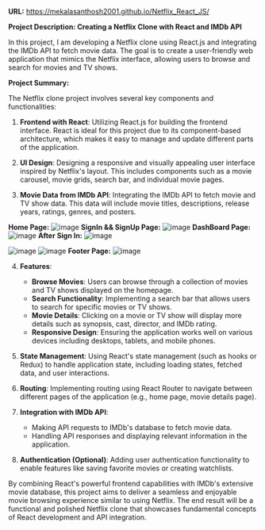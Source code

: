 
**URL:** https://mekalasanthosh2001.github.io/Netflix_React_JS/

**Project Description: Creating a Netflix Clone with React and IMDb API**

In this project, I am developing a Netflix clone using React.js and integrating the IMDb API to fetch movie data. The goal is to create a user-friendly web application that mimics the Netflix interface, allowing users to browse and search for movies and TV shows. 

**Project Summary:**

The Netflix clone project involves several key components and functionalities:

1. **Frontend with React**: Utilizing React.js for building the frontend interface. React is ideal for this project due to its component-based architecture, which makes it easy to manage and update different parts of the application.

2. **UI Design**: Designing a responsive and visually appealing user interface inspired by Netflix's layout. This includes components such as a movie carousel, movie grids, search bar, and individual movie pages.

3. **Movie Data from IMDb API**: Integrating the IMDb API to fetch movie and TV show data. This data will include movie titles, descriptions, release years, ratings, genres, and posters.

**Home Page:**
![image](https://github.com/mekalasanthosh2001/Netflix_React_JS/assets/104013993/92af73a5-b4ec-4104-9487-87c5a31b3496)
**SignIn && SignUp Page:**
![image](https://github.com/mekalasanthosh2001/Netflix_React_JS/assets/104013993/edfa33ef-22a1-45ce-989a-a29ec246099b)
**DashBoard Page:**
![image](https://github.com/mekalasanthosh2001/Netflix_React_JS/assets/104013993/e49713f7-588f-45f1-9757-6dc061e8b586)
**After Sign In:**
![image](https://github.com/mekalasanthosh2001/Netflix_React_JS/assets/104013993/596099e7-995a-45d1-8c40-95c587acf751)

![image](https://github.com/mekalasanthosh2001/Netflix_React_JS/assets/104013993/1fb3a036-2984-4f6d-ba4b-8fb656efb0bf)
![image](https://github.com/mekalasanthosh2001/Netflix_React_JS/assets/104013993/dd6bc66a-2e4b-47cf-ac66-c394b0211e4a)
**Footer Page:**
![image](https://github.com/mekalasanthosh2001/Netflix_React_JS/assets/104013993/d0930beb-4aa5-4faa-a6e9-0b94bb4f590e)


4. **Features**:
   - **Browse Movies**: Users can browse through a collection of movies and TV shows displayed on the homepage.
   - **Search Functionality**: Implementing a search bar that allows users to search for specific movies or TV shows.
   - **Movie Details**: Clicking on a movie or TV show will display more details such as synopsis, cast, director, and IMDb rating.
   - **Responsive Design**: Ensuring the application works well on various devices including desktops, tablets, and mobile phones.

5. **State Management**: Using React's state management (such as hooks or Redux) to handle application state, including loading states, fetched data, and user interactions.

6. **Routing**: Implementing routing using React Router to navigate between different pages of the application (e.g., home page, movie details page).

7. **Integration with IMDb API**:
   - Making API requests to IMDb's database to fetch movie data.
   - Handling API responses and displaying relevant information in the application.

8. **Authentication (Optional)**: Adding user authentication functionality to enable features like saving favorite movies or creating watchlists.

By combining React's powerful frontend capabilities with IMDb's extensive movie database, this project aims to deliver a seamless and enjoyable movie browsing experience similar to using Netflix. The end result will be a functional and polished Netflix clone that showcases fundamental concepts of React development and API integration.


